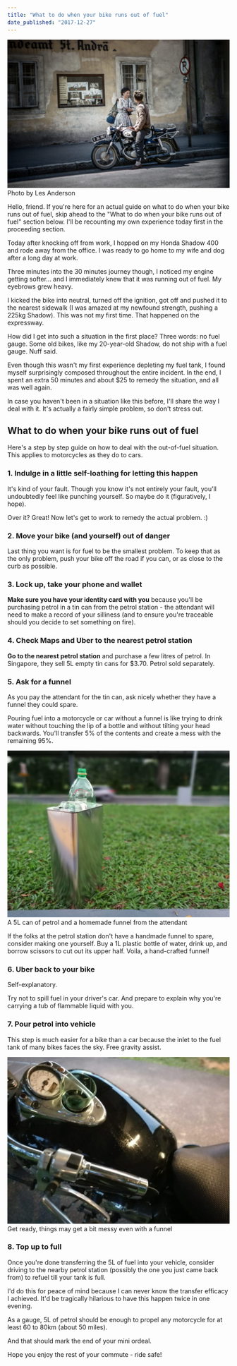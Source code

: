 ```yaml
---
title: "What to do when your bike runs out of fuel"
date_published: "2017-12-27"
---
```


![bike motorcycle](images/les-anderson-207334-1024x683.jpg) Photo by Les Anderson

Hello, friend. If you're here for an actual guide on what to do when your bike runs out of fuel, skip ahead to the "What to do when your bike runs out of fuel" section below. I'll be recounting my own experience today first in the proceeding section.

Today after knocking off from work, I hopped on my Honda Shadow 400 and rode away from the office. I was ready to go home to my wife and dog after a long day at work.

Three minutes into the 30 minutes journey though, I noticed my engine getting softer... and I immediately knew that it was running out of fuel. My eyebrows grew heavy.

I kicked the bike into neutral, turned off the ignition, got off and pushed it to the nearest sidewalk (I was amazed at my newfound strength, pushing a 225kg Shadow). This was not my first time. That happened on the expressway.

How did I get into such a situation in the first place? Three words: no fuel gauge. Some old bikes, like my 20-year-old Shadow, do not ship with a fuel gauge. Nuff said.

Even though this wasn't my first experience depleting my fuel tank, I found myself surprisingly composed throughout the entire incident. In the end, I spent an extra 50 minutes and about $25 to remedy the situation, and all was well again.

In case you haven't been in a situation like this before, I'll share the way I deal with it. It's actually a fairly simple problem, so don't stress out.

## What to do when your bike runs out of fuel

Here's a step by step guide on how to deal with the out-of-fuel situation. This applies to motorcycles as they do to cars.

### 1\. Indulge in a little self-loathing for letting this happen

It's kind of your fault. Though you know it's not entirely your fault, you'll undoubtedly feel like punching yourself. So maybe do it (figuratively, I hope).

Over it? Great! Now let's get to work to remedy the actual problem. :)

### 2\. Move your bike (and yourself) out of danger

Last thing you want is for fuel to be the smallest problem. To keep that as the only problem, push your bike off the road if you can, or as close to the curb as possible.

### 3\. Lock up, take your phone and wallet

**Make sure you have your identity card with you** because you'll be purchasing petrol in a tin can from the petrol station - the attendant will need to make a record of your silliness (and to ensure you're traceable should you decide to set something on fire).

### 4\. Check Maps and Uber to the nearest petrol station

**Go to the nearest petrol station** and purchase a few litres of petrol. In Singapore, they sell 5L empty tin cans for $3.70. Petrol sold separately.

### 5\. Ask for a funnel

As you pay the attendant for the tin can, ask nicely whether they have a funnel they could spare.

Pouring fuel into a motorcycle or car without a funnel is like trying to drink water without touching the lip of a bottle and without tilting your head backwards. You'll transfer 5% of the contents and create a mess with the remaining 95%.

![](images/bike-fuel-tin-can-1024x768.jpg) A 5L can of petrol and a homemade funnel from the attendant

If the folks at the petrol station don't have a handmade funnel to spare, consider making one yourself. Buy a 1L plastic bottle of water, drink up, and borrow scissors to cut out its upper half. Voila, a hand-crafted funnel!

### 6\. Uber back to your bike

Self-explanatory.

Try not to spill fuel in your driver's car. And prepare to explain why you're carrying a tub of flammable liquid with you.

### 7\. Pour petrol into vehicle

This step is much easier for a bike than a car because the inlet to the fuel tank of many bikes faces the sky. Free gravity assist.

![spillage onto the tank of motorcycle when transferring fuel](images/bike-transfer-fuel-funnel-1024x768.jpg) Get ready, things may get a bit messy even with a funnel

### 8\. Top up to full

Once you're done transferring the 5L of fuel into your vehicle, consider driving to the nearby petrol station (possibly the one you just came back from) to refuel till your tank is full.

I'd do this for peace of mind because I can never know the transfer efficacy I achieved. It'd be tragically hilarious to have this happen twice in one evening.

As a gauge, 5L of petrol should be enough to propel any motorcycle for at least 60 to 80km (about 50 miles).

And that should mark the end of your mini ordeal.

Hope you enjoy the rest of your commute - ride safe!
